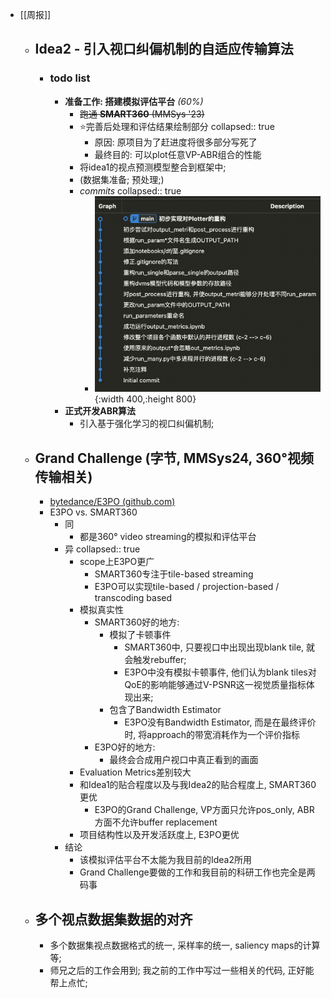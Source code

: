 - [[周报]]
	- ## Idea2 - 引入视口纠偏机制的自适应传输算法
		- ### todo list
			- **准备工作: 搭建模拟评估平台** *(60%)*
				- ~~跑通 **SMART360** (MMSys '23)~~
				- ⭐️完善后处理和评估结果绘制部分
				  collapsed:: true
					- 原因: 原项目为了赶进度将很多部分写死了
					- 最终目的: 可以plot任意VP-ABR组合的性能
				- 将idea1的视点预测模型整合到框架中;
				- (数据集准备; 预处理;)
				- *commits*
				  collapsed:: true
					- ![image.png](../assets/image_1702218949391_0.png){:width 400,:height 800}
			- **正式开发ABR算法**
				- 引入基于强化学习的视口纠偏机制;
	- ## Grand Challenge (字节, MMSys24, 360°视频传输相关)
		- [bytedance/E3PO (github.com)](https://github.com/bytedance/E3PO)
		- E3PO vs. SMART360
			- 同
				- 都是360° video streaming的模拟和评估平台
			- 异
			  collapsed:: true
				- scope上E3PO更广
					- SMART360专注于tile-based streaming
					- E3PO可以实现tile-based / projection-based / transcoding based
				- 模拟真实性
					- SMART360好的地方:
						- 模拟了卡顿事件
							- SMART360中, 只要视口中出现出现blank tile, 就会触发rebuffer;
							- E3PO中没有模拟卡顿事件, 他们认为blank tiles对QoE的影响能够通过V-PSNR这一视觉质量指标体现出来;
						- 包含了Bandwidth Estimator
							- E3PO没有Bandwidth Estimator, 而是在最终评价时, 将approach的带宽消耗作为一个评价指标
					- E3PO好的地方:
						- 最终会合成用户视口中真正看到的画面
				- Evaluation Metrics差别较大
				- 和Idea1的贴合程度以及与我Idea2的贴合程度上, SMART360更优
					- E3PO的Grand Challenge, VP方面只允许pos_only, ABR方面不允许buffer replacement
				- 项目结构性以及开发活跃度上, E3PO更优
			- 结论
				- 该模拟评估平台不太能为我目前的Idea2所用
				- Grand Challenge要做的工作和我目前的科研工作也完全是两码事
	- ## 多个视点数据集数据的对齐
		- 多个数据集视点数据格式的统一, 采样率的统一, saliency maps的计算等;
		- 师兄之后的工作会用到; 我之前的工作中写过一些相关的代码, 正好能帮上点忙;